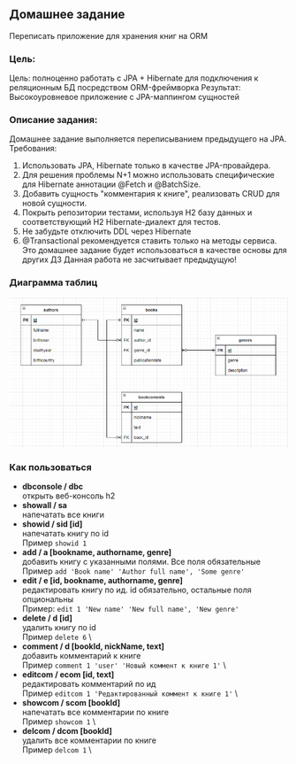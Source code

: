 ## Домашнее задание
Переписать приложение для хранения книг на ORM

### Цель:
Цель: полноценно работать с JPA + Hibernate для подключения к реляционным БД посредством ORM-фреймворка
Результат: Высокоуровневое приложение с JPA-маппингом сущностей

### Описание задания:
Домашнее задание выполняется переписыванием предыдущего на JPA.
Требования:

1. Использовать JPA, Hibernate только в качестве JPA-провайдера.
2. Для решения проблемы N+1 можно использовать специфические для Hibernate аннотации @Fetch и @BatchSize.
3. Добавить сущность "комментария к книге", реализовать CRUD для новой сущности.
4. Покрыть репозитории тестами, используя H2 базу данных и соответствующий H2 Hibernate-диалект для тестов.
5. Не забудьте отключить DDL через Hibernate
6. @Transactional рекомендуется ставить только на методы сервиса.
Это домашнее задание будет использоваться в качестве основы для других ДЗ
Данная работа не засчитывает предыдущую!

### Диаграмма таблиц
![image info](./pictures/schemaDB_ORMtask.png)

### Как пользоваться
* **dbconsole / dbc** \
открыть веб-консоль h2
* **showall / sa** \
напечатать все книги
* **showid / sid [id]** \
напечатать книгу по id \
Пример `showid 1`
* **add / a [bookname, authorname, genre]** \
добавить книгу с указанными полями. Все поля обязательные \
Пример `add 'Book name' 'Author full name', 'Some genre'`
* **edit / e [id, bookname, authorname, genre]** \
редактировать книгу по ид. id обязательно, остальные поля опциональны \
Пример: `edit 1 'New name' 'New full name', 'New genre'`
* **delete / d [id]** \
удалить книгу по id \
Пример `delete 6` \
* **comment / d [bookId, nickName, text]** \
добавить комментарий к книге \
Пример `comment 1 'user' 'Новый коммент к книге 1'` \
* **editcom / ecom [id, text]** \
редактировать комментарий по ид \
Пример `editcom 1 'Редактированный коммент к книге 1'` \
* **showcom / scom [bookId]** \
напечатать все комментарии по книге \
Пример `showcom 1` \
* **delcom / dcom [bookId]** \
удалить все комментарии по книге \
Пример `delcom 1` \


